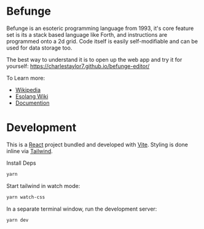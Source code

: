 # Befunge
Befunge is an esoteric programming language from 1993, it's core feature set is its a stack based language like Forth,
and instructions are programmed onto a 2d grid. Code itself is easily self-modifiable and can be used for data storage too.

The best way to understand it is to open up the web app and try it for yourself: https://charlestaylor7.github.io/befunge-editor/

To Learn more:
- [Wikipedia](https://en.wikipedia.org/wiki/Befunge)
- [Esolang Wiki](https://esolangs.org/wiki/Befunge)
- [Documention](http://www.nsl.com/papers/befunge93/befunge93.htm)

# Development
This is a [React](https://www.react.dev/) project bundled and developed with [Vite](https://vitejs.dev/).
Styling is done inline via [Tailwind](https://www.tailwindcss.com/).

Install Deps
```bash
yarn 
```

Start tailwind in watch mode:
```bash
yarn watch-css
```

In a separate terminal window, run the development server:
```bash
yarn dev
```
